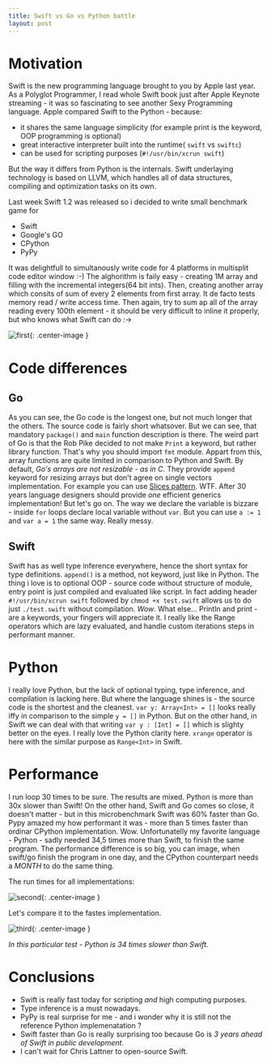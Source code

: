 ```yaml
---
title: Swift vs Go vs Python battle
layout: post
---
```


# Motivation

Swift is the new programming language brought to you by Apple last year. 
As a Polyglot Programmer, I read whole Swift book just after Apple Keynote streaming - it was so fascinating to see
another Sexy Programming language. Apple compared Swift to the Python - because:

- it shares the same language simplicity (for example print is the keyword, OOP programming is optional)
- great interactive interpreter built into the runtime( `swift` vs `swiftc`)
- can be used for scripting purposes (`#!/usr/bin/xcrun swift`)

But the way it differs from Python is the internals. 
Swift underlaying technology is based on LLVM, which handles all of data structures, compiling and optimization tasks on its own.

Last week Swift 1.2 was released so i decided to write small benchmark game for 
- Swift
- Google's GO
- CPython
- PyPy

It was delightfull to simultanously write code for 4 platforms in multisplit code editor window :-)
The alghorithm is faily easy - creating 1M array and filling with the incremental integers(64 bit ints). Then, creating another array which consits of sum of every 2 elements from first array. It de facto tests memory read / write access time. Then again, try to sum ap all of the array reading every 100th element - it should be very difficult to inline it properly, but who knows what Swift can do :->

![first](https://cloud.githubusercontent.com/assets/552398/6321021/40071842-baef-11e4-8a9e-c825642ca15c.png){: .center-image }

# Code differences

## Go
As you can see, the Go code is the longest one, but not much longer that the others. The source code is fairly short whatsover. But we can see, that mandatory `package()` and `main` function description is there. The weird part of Go is that the Rob Pike decided to not make `Print` a keyword, but rather library function. That's why you should import `fmt` module. Appart from this, array functions are quite limited in comparison to Python and Swift. By default, *Go's arrays are not resizable - as in C*. They provide `append` keyword for resizing arrays but don't agree on single vectors implementation. For example you can use [Slices pattern](http://golang.org/doc/effective_go.html#slices). WTF. After 30 years language designers should provide *one* efficient generics implementation! But let's go on. The way we declare the variable is bizzare - inside `for` loops declare local variable without `var`. But you can use `a := 1` and `var a = 1` the same way. Really messy.

## Swift
Swift has as well type inference everywhere, hence the short syntax for type definitions.
`append()` is a method, not keyword, just like in Python. The thing i love is to optional OOP - source code without structure of module, entry point is just compiled and evaluated like script. In fact adding header `#!/usr/bin/xcrun swift` followed by `chmod +x test.swift` allows us to do just `./test.swift` without compilation. *Wow*. 
What else... Println and print - are a keywords, your fingers will appreciate it. I really like the Range operators which are lazy evaluated, and handle custom iterations steps in performant manner. 

# Python
I really love Python, but the lack of optional typing, type inference, and compilation is lacking here. 
But where the language shines is - the source code is the shortest and the cleanest. `var y: Array<Int> = []` looks really iffy in comparison to the simple `y = []` in Python. But on the other hand, in Swift we can deal with that writing `var y : [Int] = []` which is slighty better on the eyes. I really love the Python clarity here. `xrange` operator is here with the similar purpose as `Range<Int>` in Swift.

# Performance

I run loop 30 times to be sure. The results are mixed. Python is more than 30x slower than Swift! On the other hand, Swift and Go comes so close, it doesn't matter - but in this microbenchmark Swift was 60% faster than Go. 
Pypy amazed my how performant it was - more than 5 times faster than ordinar CPython implementation. Wow. 
Unfortunatelly my favorite language - Python - sadly needed 34,5 times more than Swift, to finish the same program. 
The performance difference is so big, you can image, when swift/go finish the program in one day, and the CPython counterpart needs a *MONTH* to do the same thing.

The run times for all implementations:

![second](https://cloud.githubusercontent.com/assets/552398/6321023/5160183c-baef-11e4-9deb-48cdd9689155.png){: .center-image }

Let's compare it to the fastes implementation.

![third](https://cloud.githubusercontent.com/assets/552398/6321026/6045d224-baef-11e4-9c42-75a8a8b36ed2.png){: .center-image }

_In this particular test - Python is 34 times slower than Swift._

# Conclusions

- Swift is really fast today for scripting *and* high computing purposes.
- Type inference is a must nowadays. 
- PyPy is real surprise for me - and i wonder why it is still not the reference Python implemenatation ?
- Swift faster than Go is really surprising too because Go is *3 years ahead of Swift in public development*.
- I can't wait for Chris Lattner to open-source Swift.
